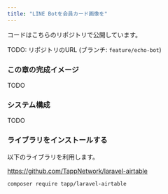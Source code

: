 ```yaml
---
title: "LINE Botを会員カード画像を"
---
```


コードはこちらのリポジトリで公開しています。

TODO: リポジトリのURL (ブランチ: `feature/echo-bot`)

### この章の完成イメージ

TODO

### システム構成

TODO

### ライブラリをインストールする

以下のライブラリを利用します。

https://github.com/TappNetwork/laravel-airtable

```bash
composer require tapp/laravel-airtable
```



